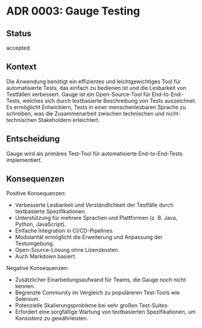 # ADR 0003: Gauge Testing

## Status

accepted

## Kontext

Die Anwendung benötigt ein effizientes und leichtgewichtiges Tool für automatisierte Tests,
das einfach zu bedienen ist und die Lesbarkeit von Testfällen verbessert.
Gauge ist ein Open-Source-Tool für End-to-End-Tests, welches sich durch textbasierte Beschreibung von Tests auszeichnet.
Es ermöglicht Entwicklern, Tests in einer menschenlesbaren Sprache zu schreiben,
was die Zusammenarbeit zwischen technischen und nicht-technischen Stakeholdern erleichtert.

## Entscheidung

Gauge wird als primäres Test-Tool für automatisierte End-to-End-Tests implementiert.

## Konsequenzen

Positive Konsequenzen:

- Verbesserte Lesbarkeit und Verständlichkeit der Testfälle durch textbasierte Spezifikationen.
- Unterstützung für mehrere Sprachen und Plattformen (z. B. Java, Python, JavaScript).
- Einfache Integration in CI/CD-Pipelines.
- Modularität ermöglicht die Erweiterung und Anpassung der Testumgebung.
- Open-Source-Lösung ohne Lizenzkosten.
- Auch Markdown basiert.

Negative Konsequenzen:

- Zusätzlicher Einarbeitungsaufwand für Teams, die Gauge noch nicht kennen.
- Begrenzte Community im Vergleich zu populäreren Test-Tools wie Selenium.
- Potenzielle Skalierungsprobleme bei sehr großen Test-Suites.
- Erfordert eine sorgfältige Wartung von textbasierten Spezifikationen, um Konsistenz zu gewährleisten.
